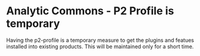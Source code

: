 # Analytic Commons - P2 Profile is temporary

Having the p2-profile is a temporary measure to get the plugins and featues installed into existing products.
This will be maintained only for a short time.